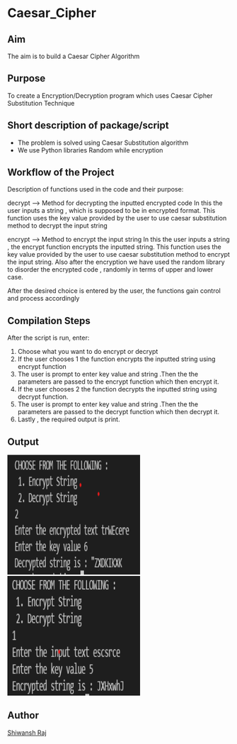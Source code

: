 # Caesar_Cipher

## Aim

The aim is to build a Caesar Cipher Algorithm


## Purpose

To create a Encryption/Decryption program which uses Caesar Cipher Substitution Technique


## Short description of package/script

- The problem is solved using Caesar Substitution algorithm
- We use Python libraries Random while encryption


## Workflow of the Project

Description of functions used in the code and their purpose:

decrypt --> Method for decrypting the inputted encrypted code
In this the user inputs a string , which is supposed to be in encrypted format.
This function uses the key value provided by the user to use caesar substitution method to decrypt the input string

encrypt --> Method to encrypt the input string
In this the user inputs a string , the encrypt function encrypts the inputted string.
This function uses the key value provided by the user to use caesar substitution method to encrypt the input string.
Also after the encryption we have used the random library to disorder the encrypted code , randomly in terms of upper and lower case.



After the desired choice is entered by the user, the  functions gain control and process accordingly


## Compilation Steps

After the script is run, enter:

1. Choose what you want to do encrypt or decrypt
2. If the user chooses 1 the function encrypts the inputted string using encrypt function
3. The user is prompt to enter key value and string .Then the the parameters are passed to the encrypt function which then encrypt it.
4. If the user chooses 2 the function decrypts the inputted string using decrypt function.
5. The user is prompt to enter key value and string .Then the the parameters are passed to the decrypt function which then decrypt it.
6. Lastly , the required output is print.



## Output

<img width = 300 height = 270 src="../caesar_cipher/Images/DecryptedString.png">
<img width = 300 height = 270 src="../caesar_cipher/Images/EncryptedStringOutput.png">


## Author

[Shiwansh Raj](https://github.com/photon149)
